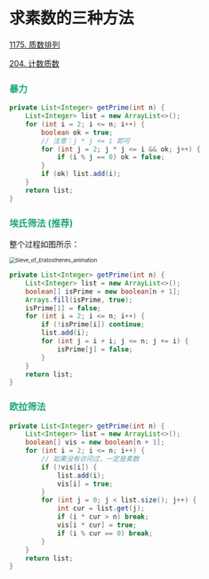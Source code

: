 # 求素数的三种方法

[1175. 质数排列](https://leetcode.cn/problems/prime-arrangements/)

[204. 计数质数](https://leetcode.cn/problems/count-primes/)

### <font color=#1FA774>暴力</font>

```java
private List<Integer> getPrime(int n) {
    List<Integer> list = new ArrayList<>();
    for (int i = 2; i <= n; i++) {
        boolean ok = true;
        // 注意：j * j <= i 即可
        for (int j = 2; j * j <= i && ok; j++) {
            if (i % j == 0) ok = false;
        }
        if (ok) list.add(i);
    }
    return list;
}
```

### <font color=#1FA774>埃氏筛法 (推荐)</font>

整个过程如图所示：

<img src="https://cdn.jsdelivr.net/gh/LFool/image-hosting@master/20220701/1245421656650742q9ZHusSieve_of_Eratosthenes_animation.gif" alt="Sieve_of_Eratosthenes_animation" style="zoom: 67%;" />

```java
private List<Integer> getPrime(int n) {
    List<Integer> list = new ArrayList<>();
    boolean[] isPrime = new boolean[n + 1];
    Arrays.fill(isPrime, true);
    isPrime[1] = false;
    for (int i = 2; i <= n; i++) {
        if (!isPrime[i]) continue;
        list.add(i);
        for (int j = i + i; j <= n; j += i) {
            isPrime[j] = false;
        }
    }
    return list;
}
```

### <font color=#1FA774>欧拉筛法</font>

```java
private List<Integer> getPrime(int n) {
    List<Integer> list = new ArrayList<>();
    boolean[] vis = new boolean[n + 1];
    for (int i = 2; i <= n; i++) {
        // 如果没有访问过，一定是素数
        if (!vis[i]) {
            list.add(i);
            vis[i] = true;
        }
        for (int j = 0; j < list.size(); j++) {
            int cur = list.get(j);
            if (i * cur > n) break;
            vis[i * cur] = true;
            if (i % cur == 0) break;
        }
    }
    return list;
}
```

